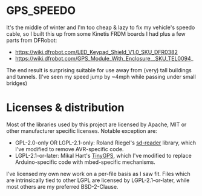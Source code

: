 # GPS_SPEEDO

It's the middle of winter and I'm too cheap & lazy to fix my vehicle's speedo cable, so I built this up from some Kinetis FRDM boards I had plus a few parts from DFRobot:

* https://wiki.dfrobot.com/LED_Keypad_Shield_V1.0_SKU_DFR0382
* https://wiki.dfrobot.com/GPS_Module_With_Enclosure__SKU_TEL0094_

The end result is surprising suitable for use away from (very) tall buildings and tunnels. (I've seen my speed jump by \~4mph while passing under small bridges)

# Licenses & distribution

Most of the libraries used by this project are licensed by Apache, MIT or other manufacturer specific licenses. Notable exception are:

* GPL-2.0-only OR LGPL-2.1-only: Roland Riegel's [sd-reader](http://www.roland-riegel.de/sd-reader/) library, which I've modified to remove AVR-specific code.
* LGPL-2.1-or-later: Mikal Hart's [TinyGPS](https://github.com/mikalhart/TinyGPS), which I've modified to replace Arduino-specific code with mbed-specific mechanisms.

I've licensed my own new work on a per-file basis as I saw fit. Files which are intrinsically tied to other LGPL are licensed by LGPL-2.1-or-later, while most others are my preferred BSD-2-Clause.
